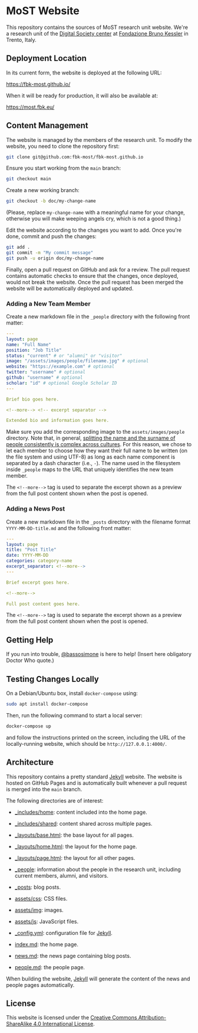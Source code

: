 # MoST Website

This repository contains the sources of MoST research unit website. We're a
research unit of the [Digital Society center](https://digis.fbk.eu) at
[Fondazione Bruno Kessler](https://www.fbk.eu) in Trento, Italy.

## Deployment Location

In its current form, the website is deployed at the following URL:

https://fbk-most.github.io/

When it will be ready for production, it will also be available at:

https://most.fbk.eu/

## Content Management

The website is managed by the members of the research unit. To modify the
website, you need to clone the repository first:

```bash
git clone git@github.com:fbk-most/fbk-most.github.io
```

Ensure you start working from the `main` branch:

```bash
git checkout main
```

Create a new working branch:

```bash
git checkout -b doc/my-change-name
```

(Please, replace `my-change-name` with a meaningful name for your change,
otherwise you will make weeping angels cry, which is not a good thing.)

Edit the website according to the changes you want to add. Once
you're done, commit and push the changes:

```bash
git add .
git commit -m "My commit message"
git push -u origin doc/my-change-name
```

Finally, open a pull request on GitHub and ask for a review. The pull request
contains automatic checks to ensure that the changes, once deployed, would not
break the website. Once the pull request has been merged the website will be
automatically deployed and updated.

### Adding a New Team Member

Create a new markdown file in the `_people` directory with the following front matter:

```yml
---
layout: page
name: "Full Name"
position: "Job Title"
status: "current" # or "alumni" or "visitor"
image: "/assets/images/people/filename.jpg" # optional
website: "https://example.com" # optional
twitter: "username" # optional
github: "username" # optional
scholar: "id" # optional Google Scholar ID
---

Brief bio goes here.

<!--more--> <!-- excerpt separator -->

Extended bio and information goes here.
```

Make sure you add the corresponding image to the `assets/images/people` directory. Note that, in general, [splitting the name and the
surname of people consistently is complex across cultures](
https://shinesolutions.com/2018/01/08/falsehoods-programmers-believe-about-names-with-examples/).
For this reason, we chose to let each member to choose how they want their full
name to be written (on the file system and using UTF-8) as long as each name
component is separated by a dash character (i.e., `-`). The name
used in the filesystem inside `_people` maps to the URL that uniquely
identifies the new team member.

The `<!--more-->` tag is used to separate the excerpt shown as a preview
from the full post content shown when the post is opened.

### Adding a News Post

Create a new markdown file in the `_posts` directory with the filename format `YYYY-MM-DD-title.md` and the following front matter:

```yml
---
layout: page
title: "Post Title"
date: YYYY-MM-DD
categories: category-name
excerpt_separator: <!--more-->
---

Brief excerpt goes here.

<!--more-->

Full post content goes here.
```

The `<!--more-->` tag is used to separate the excerpt shown as a preview
from the full post content shown when the post is opened.

## Getting Help

If you run into trouble, [@bassosimone](https://github.com/bassosimone) is
here to help! (Insert here obligatory Doctor Who quote.)

## Testing Changes Locally

On a Debian/Ubuntu box, install `docker-compose` using:

```bash
sudo apt install docker-compose
```

Then, run the following command to start a local server:

```bash
docker-compose up
```

and follow the instructions printed on the screen, including the URL of the
locally-running website, which should be `http://127.0.0.1:4000/`.

## Architecture

This repository contains a pretty standard [Jekyll](https://jekyllrb.com/)
website. The website is hosted on GitHub Pages and is automatically built
whenever a pull request is merged into the `main` branch.

The following directories are of interest:

- [_includes/home](_includes/home): content included into the home page.

- [_includes/shared](includes/shared): content shared across multiple pages.

- [_layouts/base.html](_layouts/base.html): the base layout for all pages.

- [_layouts/home.html](_layouts/home.html): the layout for the home page.

- [_layouts/page.html](_layouts/page.html): the layout for all other pages.

- [_people](_people): information about the people in the research unit,
including current members, alumni, and visitors.

- [_posts](_posts): blog posts.

- [assets/css](assets/css): CSS files.

- [assets/img](assets/img): images.

- [assets/js](assets/js): JavaScript files.

- [_config.yml](config.yml): configuration file for
[Jekyll](https://jekyllrb.com/).

- [index.md](index.md): the home page.

- [news.md](news.md): the news page containing blog posts.

- [people.md](people.md): the people page.

When building the website, [Jekyll](https://jekyllrb.com/) will generate the
content of the news and people pages automatically.

## License

This website is licensed under the [Creative Commons Attribution-ShareAlike 4.0 International License](https://creativecommons.org/licenses/by-sa/4.0/).
